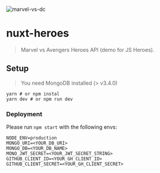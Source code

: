 ![marvel-vs-dc](https://user-images.githubusercontent.com/904724/38923201-5649f35e-42fa-11e8-890a-30eec5a8e4ba.png)

# nuxt-heroes

> Marvel vs Avengers Heroes API (demo for JS Heroes).

## Setup

> You need MongoDB installed (> v3.4.0)

```
yarn # or npm instal
yarn dev # or npm run dev
```

### Deployment

Please run `npm start` with the following envs:

```
NODE_ENV=production
MONGO_URI=<YOUR_DB_URI>
MONGO_DB=<YOUR_DB_NAME>
MONO_JWT_SECRET=<YOUR_JWT_SECRET_STRING>
GITHUB_CLIENT_ID=<YOUR_GH_CLIENT_ID>
GITHUB_CLIENT_SECRET=<YOUR_GH_CLIENT_SECRET>
```
